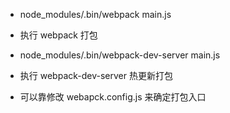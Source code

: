 - node_modules/.bin/webpack main.js
- 执行 webpack 打包

- node_modules/.bin/webpack-dev-server main.js
- 执行 webpack-dev-server 热更新打包

- 可以靠修改 webapck.config.js 来确定打包入口